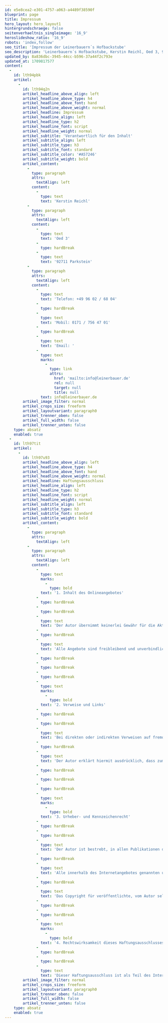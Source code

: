 ```yaml
---
id: e5e8cea2-e301-4757-a063-a4489f38590f
blueprint: page
title: Impressum
hero_layout: hero_layout1
hintergrundschraege: false
seitenverhaeltnis_singleimage: '16_9'
heroslideshow_ratio: '16_9'
robots: 'index,follow'
seo_title: 'Impressum der Leinerbauern´s Hofbackstube'
seo_description: 'Leinerbauern´s Hofbackstube, Kerstin Reichl, Oed 3, 92711 Parkstein, Telefon +49 96 02 / 68 04, Mobil 0171 / 756 47 01'
updated_by: 8a836dbc-3945-44cc-b596-37a44f2c793e
updated_at: 1709817577
content:
  -
    id: lth94pbk
    artikel:
      -
        id: lth94q2n
        artikel_headline_above_align: left
        artikel_headline_above_type: h4
        artikel_headline_above_font: hand
        artikel_headline_above_weight: normal
        artikel_headline: Impressum
        artikel_headline_align: left
        artikel_headline_type: h2
        artikel_headline_font: script
        artikel_headline_weight: normal
        artikel_subtitle: 'Verantwortlich für den Inhalt'
        artikel_subtitle_align: left
        artikel_subtitle_type: h3
        artikel_subtitle_font: standard
        artikel_subtitle_color: '#A57246'
        artikel_subtitle_weight: bold
        artikel_content:
          -
            type: paragraph
            attrs:
              textAlign: left
            content:
              -
                type: text
                text: 'Kerstin Reichl'
          -
            type: paragraph
            attrs:
              textAlign: left
            content:
              -
                type: text
                text: 'Oed 3'
              -
                type: hardBreak
              -
                type: text
                text: '92711 Parkstein'
          -
            type: paragraph
            attrs:
              textAlign: left
            content:
              -
                type: text
                text: 'Telefon: +49 96 02 / 68 04'
              -
                type: hardBreak
              -
                type: text
                text: 'Mobil: 0171 / 756 47 01'
              -
                type: hardBreak
              -
                type: text
                text: 'Email: '
              -
                type: text
                marks:
                  -
                    type: link
                    attrs:
                      href: 'mailto:info@leinerbauer.de'
                      rel: null
                      target: null
                      title: null
                text: info@leinerbauer.de
        artikel_image_filter: normal
        artikel_crops_size: freeform
        artikel_layoutvariant: paragraph0
        artikel_trenner_oben: false
        artikel_full_width: false
        artikel_trenner_unten: false
    type: absatz
    enabled: true
  -
    id: lth97tit
    artikel:
      -
        id: lth97u93
        artikel_headline_above_align: left
        artikel_headline_above_type: h4
        artikel_headline_above_font: hand
        artikel_headline_above_weight: normal
        artikel_headline: Haftungsausschluss
        artikel_headline_align: left
        artikel_headline_type: h2
        artikel_headline_font: script
        artikel_headline_weight: normal
        artikel_subtitle_align: left
        artikel_subtitle_type: h3
        artikel_subtitle_font: standard
        artikel_subtitle_weight: bold
        artikel_content:
          -
            type: paragraph
            attrs:
              textAlign: left
          -
            type: paragraph
            attrs:
              textAlign: left
            content:
              -
                type: text
                marks:
                  -
                    type: bold
                text: '1. Inhalt des Onlineangebotes'
              -
                type: hardBreak
              -
                type: hardBreak
              -
                type: text
                text: 'Der Autor übernimmt keinerlei Gewähr für die Aktualität, Korrektheit, Vollständigkeit oder Qualität der bereitgestellten Informationen. Haftungsansprüche gegen den Autor, welche sich auf Schäden materieller oder ideeller Art beziehen, die durch die Nutzung oder Nichtnutzung der dargebotenen Informationen bzw. durch die Nutzung fehlerhafter und unvollständiger Informationen verursacht wurden, sind grundsätzlich ausgeschlossen, sofern seitens des Autors kein nachweislich vorsätzliches oder grob fahrlässiges Verschulden vorliegt.'
              -
                type: hardBreak
              -
                type: text
                text: 'Alle Angebote sind freibleibend und unverbindlich. Der Autor behält es sich ausdrücklich vor, Teile der Seiten oder das gesamte Angebot ohne gesonderte Ankündigung zu verändern, zu ergänzen, zu löschen oder die Veröffentlichung zeitweise oder endgültig einzustellen.'
              -
                type: hardBreak
              -
                type: hardBreak
              -
                type: hardBreak
              -
                type: text
                marks:
                  -
                    type: bold
                text: '2. Verweise und Links'
              -
                type: hardBreak
              -
                type: hardBreak
              -
                type: text
                text: 'Bei direkten oder indirekten Verweisen auf fremde Webseiten ("Hyperlinks"), die außerhalb des Verantwortungsbereiches des Autors liegen, würde eine Haftungsverpflichtung ausschließlich in dem Fall in Kraft treten, in dem der Autor von den Inhalten Kenntnis hat und es ihm technisch möglich und zumutbar wäre, die Nutzung im Falle rechtswidriger Inhalte zu verhindern.'
              -
                type: hardBreak
              -
                type: text
                text: 'Der Autor erklärt hiermit ausdrücklich, dass zum Zeitpunkt der Linksetzung keine illegalen Inhalte auf den zu verlinkenden Seiten erkennbar waren. Auf die aktuelle und zukünftige Gestaltung, die Inhalte oder die Urheberschaft der verlinkten/verknüpften Seiten hat der Autor keinerlei Einfluss. Deshalb distanziert er sich hiermit ausdrücklich von allen Inhalten aller verlinkten /verknüpften Seiten, die nach der Linksetzung verändert wurden. Diese Feststellung gilt für alle innerhalb des eigenen Internetangebotes gesetzten Links und Verweise sowie für Fremdeinträge in vom Autor eingerichteten Gästebüchern, Diskussionsforen, Linkverzeichnissen, Mailinglisten und in allen anderen Formen von Datenbanken, auf deren Inhalt externe Schreibzugriffe möglich sind. Für illegale, fehlerhafte oder unvollständige Inhalte und insbesondere für Schäden, die aus der Nutzung oder Nichtnutzung solcherart dargebotener Informationen entstehen, haftet allein der Anbieter der Seite, auf welche verwiesen wurde, nicht derjenige, der über Links auf die jeweilige Veröffentlichung lediglich verweist.'
              -
                type: hardBreak
              -
                type: hardBreak
              -
                type: hardBreak
              -
                type: text
                marks:
                  -
                    type: bold
                text: '3. Urheber- und Kennzeichenrecht'
              -
                type: hardBreak
              -
                type: hardBreak
              -
                type: text
                text: 'Der Autor ist bestrebt, in allen Publikationen die Urheberrechte der verwendeten Bilder, Grafiken, Tondokumente, Videosequenzen und Texte zu beachten, von ihm selbst erstellte Bilder, Grafiken, Tondokumente, Videosequenzen und Texte zu nutzen oder auf lizenzfreie Grafiken, Tondokumente, Videosequenzen und Texte zurückzugreifen.'
              -
                type: hardBreak
              -
                type: text
                text: 'Alle innerhalb des Internetangebotes genannten und ggf. durch Dritte geschützten Marken- und Warenzeichen unterliegen uneingeschränkt den Bestimmungen des jeweils gültigen Kennzeichenrechts und den Besitzrechten der jeweiligen eingetragenen Eigentümer. Allein aufgrund der bloßen Nennung ist nicht der Schluss zu ziehen, dass Markenzeichen nicht durch Rechte Dritter geschützt sind!'
              -
                type: hardBreak
              -
                type: text
                text: 'Das Copyright für veröffentlichte, vom Autor selbst erstellte Objekte bleibt allein beim Autor der Seiten. Eine Vervielfältigung oder Verwendung solcher Grafiken, Tondokumente, Videosequenzen und Texte in anderen elektronischen oder gedruckten Publikationen ist ohne ausdrückliche Zustimmung des Autors nicht gestattet.'
              -
                type: hardBreak
              -
                type: hardBreak
              -
                type: text
                marks:
                  -
                    type: bold
                text: '4. Rechtswirksamkeit dieses Haftungsausschlusses'
              -
                type: hardBreak
              -
                type: hardBreak
              -
                type: text
                text: 'Dieser Haftungsausschluss ist als Teil des Internetangebotes zu betrachten, von dem aus auf diese Seite verwiesen wurde. Sofern Teile oder einzelne Formulierungen dieses Textes der geltenden Rechtslage nicht, nicht mehr oder nicht vollständig entsprechen sollten, bleiben die übrigen Teile des Dokumentes in ihrem Inhalt und ihrer Gültigkeit davon unberührt.'
        artikel_image_filter: normal
        artikel_crops_size: freeform
        artikel_layoutvariant: paragraph0
        artikel_trenner_oben: false
        artikel_full_width: false
        artikel_trenner_unten: false
    type: absatz
    enabled: true
---
```

